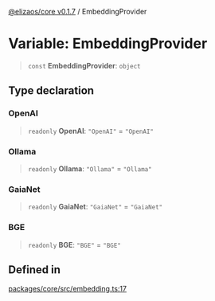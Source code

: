 [@elizaos/core v0.1.7](../index.md) / EmbeddingProvider

# Variable: EmbeddingProvider

> `const` **EmbeddingProvider**: `object`

## Type declaration

### OpenAI

> `readonly` **OpenAI**: `"OpenAI"` = `"OpenAI"`

### Ollama

> `readonly` **Ollama**: `"Ollama"` = `"Ollama"`

### GaiaNet

> `readonly` **GaiaNet**: `"GaiaNet"` = `"GaiaNet"`

### BGE

> `readonly` **BGE**: `"BGE"` = `"BGE"`

## Defined in

[packages/core/src/embedding.ts:17](https://github.com/bbopar/eliza/blob/main/packages/core/src/embedding.ts#L17)
